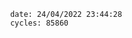 

                date: 24/04/2022 23:44:28
                cycles: 85860

                         